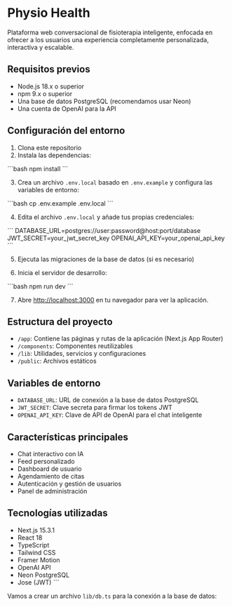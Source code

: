 # Physio Health

Plataforma web conversacional de fisioterapia inteligente, enfocada en ofrecer a los usuarios una experiencia completamente personalizada, interactiva y escalable.

## Requisitos previos

- Node.js 18.x o superior
- npm 9.x o superior
- Una base de datos PostgreSQL (recomendamos usar Neon)
- Una cuenta de OpenAI para la API

## Configuración del entorno

1. Clona este repositorio
2. Instala las dependencias:

\`\`\`bash
npm install
\`\`\`

3. Crea un archivo `.env.local` basado en `.env.example` y configura las variables de entorno:

\`\`\`bash
cp .env.example .env.local
\`\`\`

4. Edita el archivo `.env.local` y añade tus propias credenciales:

\`\`\`
DATABASE_URL=postgres://user:password@host:port/database
JWT_SECRET=your_jwt_secret_key
OPENAI_API_KEY=your_openai_api_key
\`\`\`

5. Ejecuta las migraciones de la base de datos (si es necesario)

6. Inicia el servidor de desarrollo:

\`\`\`bash
npm run dev
\`\`\`

7. Abre [http://localhost:3000](http://localhost:3000) en tu navegador para ver la aplicación.

## Estructura del proyecto

- `/app`: Contiene las páginas y rutas de la aplicación (Next.js App Router)
- `/components`: Componentes reutilizables
- `/lib`: Utilidades, servicios y configuraciones
- `/public`: Archivos estáticos

## Variables de entorno

- `DATABASE_URL`: URL de conexión a la base de datos PostgreSQL
- `JWT_SECRET`: Clave secreta para firmar los tokens JWT
- `OPENAI_API_KEY`: Clave de API de OpenAI para el chat inteligente

## Características principales

- Chat interactivo con IA
- Feed personalizado
- Dashboard de usuario
- Agendamiento de citas
- Autenticación y gestión de usuarios
- Panel de administración

## Tecnologías utilizadas

- Next.js 15.3.1
- React 18
- TypeScript
- Tailwind CSS
- Framer Motion
- OpenAI API
- Neon PostgreSQL
- Jose (JWT)
\`\`\`

Vamos a crear un archivo `lib/db.ts` para la conexión a la base de datos:
